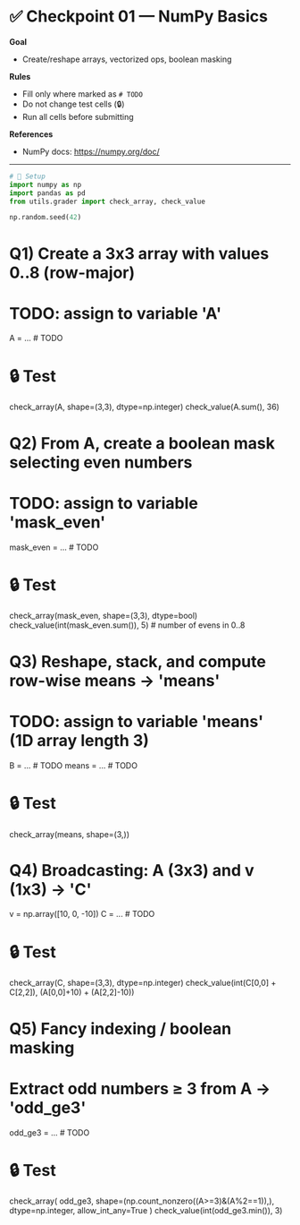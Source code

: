 # ✅ Checkpoint 01 — NumPy Basics

**Goal**
- Create/reshape arrays, vectorized ops, boolean masking

**Rules**
- Fill only where marked as `# TODO`
- Do not change test cells (🔒)
- Run all cells before submitting

**References**
- NumPy docs: https://numpy.org/doc/

---

```python
# 🔧 Setup
import numpy as np
import pandas as pd
from utils.grader import check_array, check_value

np.random.seed(42)
```


# Q1) Create a 3x3 array with values 0..8 (row-major)
# TODO: assign to variable 'A'
A = ...  # TODO

# 🔒 Test
check_array(A, shape=(3,3), dtype=np.integer)
check_value(A.sum(), 36)

# Q2) From A, create a boolean mask selecting even numbers
# TODO: assign to variable 'mask_even'
mask_even = ...  # TODO

# 🔒 Test
check_array(mask_even, shape=(3,3), dtype=bool)
check_value(int(mask_even.sum()), 5)  # number of evens in 0..8

# Q3) Reshape, stack, and compute row-wise means → 'means'
# TODO: assign to variable 'means' (1D array length 3)
B = ...  # TODO
means = ...  # TODO

# 🔒 Test
check_array(means, shape=(3,))


# Q4) Broadcasting: A (3x3) and v (1x3) → 'C'
v = np.array([10, 0, -10])
C = ...  # TODO

# 🔒 Test
check_array(C, shape=(3,3), dtype=np.integer)
check_value(int(C[0,0] + C[2,2]), (A[0,0]+10) + (A[2,2]-10))


# Q5) Fancy indexing / boolean masking
# Extract odd numbers ≥ 3 from A → 'odd_ge3'
odd_ge3 = ...  # TODO

# 🔒 Test
check_array(
    odd_ge3,
    shape=(np.count_nonzero((A>=3)&(A%2==1)),),
    dtype=np.integer,
    allow_int_any=True
)
check_value(int(odd_ge3.min()), 3)
